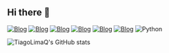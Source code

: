 ## Hi there 👋

[![Blog](https://img.shields.io/badge/HTML5-E34F26?style=for-the-badge&logo=html5&logoColor=white)](#)
[![Blog](https://img.shields.io/badge/CSS-239120?&style=for-the-badge&logo=css3&logoColor=white)](#)
[![Blog](https://img.shields.io/badge/JavaScript-F7DF1E?style=for-the-badge&logo=javascript&logoColor=black)](#)
[![Blog](https://img.shields.io/badge/Node.js-43853D?style=for-the-badge&logo=node.js&logoColor=white)](#)
[![Blog](https://img.shields.io/badge/Bootstrap-563D7C?style=for-the-badge&logo=bootstrap&logoColor=white)](#)
[![Blog](https://img.shields.io/badge/MySQL-00000F?style=for-the-badge&logo=mysql&logoColor=white)](#)
![Python](https://img.shields.io/badge/python-3670A0?style=for-the-badge&logo=python&logoColor=ffdd54)

![TiagoLimaQ's GitHub stats](https://github-readme-stats.vercel.app/api?username=TiagoLimaQ&show_icons=true&theme=radical)
